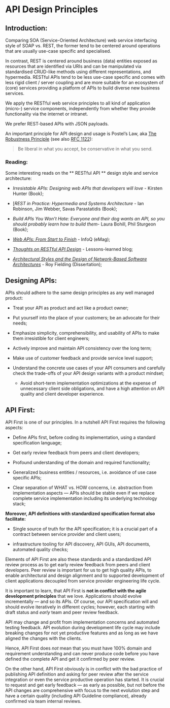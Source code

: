 # API Design Principles

## Introduction:

Comparing SOA (Service-Oriented Architecture) web service interfacing style of SOAP vs. REST, the former tend to be centered around operations that are usually use-case specific and specialised.

In contrast, REST is centered around business (data) entities exposed as resources that are identified via URIs and can be manipulated via standardised CRUD-like methods using different representations, and hypermedia. RESTful APIs tend to be less use-case specific and comes with less rigid client / server coupling and are more suitable for an ecosystem of (core) services providing a platform of APIs to build diverse new business services.

We apply the RESTful web service principles to all kind of application (micro-) service components, independently from whether they provide functionality via the internet or intranet.

We prefer REST-based APIs with JSON payloads.

An important principle for API design and usage is Postel’s Law, aka [The Robustness Principle](http://en.wikipedia.org/wiki/Robustness_principle) (see also [RFC 1122](https://tools.ietf.org/html/rfc1122)):
> Be liberal in what you accept, be conservative in what you send.

### Reading:

Some interesting reads on the ** RESTful API ** design style and service architecture:

  * _Irresistable APIs: Designing web APIs that developers will love_ - Kirsten Hunter (Book);

  * [_REST in Practice: Hypermedia and Systems Architecture_ - Ian Robinson, Jim Webber, Savas Parastatidis (Book);

  * _Build APIs You Won’t Hate: Everyone and their dog wants an API, so you should probably learn how to build them_- Laura Bohill, Phil Sturgeon (Book);

  * [_Web APIs: From Start to Finish_](https://www.infoq.com/minibooks/emag-web-api/) - InfoQ (eMag);

  * [_Thoughts on RESTful API Design_](http://restful-api-design.readthedocs.org/en/latest/) - Lessons-learned blog;

  * [*Architectural Styles and the Design of Network-Based Software Architectures*](https://www.ics.uci.edu/~fielding/pubs/dissertation/top.htm) - Roy Fielding (Dissertation);


##  Designing APIs:

APIs should adhere to the same design principles as any well managed product:

- Treat your API as product and act like a product owner;

- Put yourself into the place of your customers; be an advocate for their needs;

- Emphasize simplicity, comprehensibility, and usability of APIs to make them irresistible for client engineers;

- Actively improve and maintain API consistency over the long term;

- Make use of customer feedback and provide service level support;

- Understand the concrete use cases of your API consumers and carefully check the trade-offs of your API design variants with a product mindset;

  * Avoid short-term implementation optimizations at the expense of unnecessary client side obligations, and have a high attention on API quality and client developer experience.
## API First:

API First is one of our principles. In a nutshell API First requires the following aspects:

- Define APIs first, before coding its implementation, using a standard specification language;

- Get early review feedback from peers and client developers;

- Profound understanding of the domain and required functionality;

- Generalized business entities / resources, i.e. avoidance of use case specific APIs;

- Clear separation of WHAT vs. HOW concerns, i.e. abstraction from implementation aspects — APIs should be stable even if we replace complete service implementation including its underlying technology stack;

**Moreover, API definitions with standardized specification format also facilitate:**

- Single source of truth for the API specification; it is a crucial
  part of a contract between service provider and client users;

- infrastructure tooling for API discovery, API GUIs, API documents,
  automated quality checks;

Elements of API First are also these standards and a standardized API review process as to get early review feedback from peers and client developers. Peer review is important for us to get high quality APIs, to enable architectural and design alignment and to supported development of client applications decoupled from service provider engineering life cycle.

It is important to learn, that API First is **not in conflict with the agile development principles** that we love. Applications should evolve incrementally — and so its APIs. Of course, our API specification will and should evolve iteratively in different cycles; however, each starting with draft status and *early* team and peer review feedback.

API may change and profit from implementation concerns and automated testing feedback. API evolution during development life cycle may include breaking changes for not yet productive features and as long as we have aligned the changes with the clients.

Hence, API First does *not* mean that you must have 100% domain and requirement understanding and can never produce code before you have defined the complete API and get it confirmed by peer review.

On the other hand, API First obviously is in conflict with the bad practice of publishing API definition and asking for peer review after the service integration or even the service productive operation has started. It is crucial to request and get early feedback — as early as possible, but not before the API changes are comprehensive with focus to the next evolution step and have a certain quality (including API Guideline compliance), already confirmed via team internal reviews.
